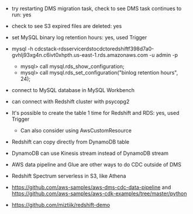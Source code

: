 * try restarting DMS migration task, check to see DMS task continues to run: yes
* check to see S3 expired files are deleted: yes
* set MySQL binary log retention hours: yes, used Trigger
* mysql -h cdcstack-rdsservicerdstocdctoredshiftf398d7a0-gvhlj93xg4n.c6ivt0xhpth.us-east-1.rds.amazonaws.com -u admin -p
    * mysql> call mysql.rds_show_configuration;
    * mysql> call mysql.rds_set_configuration("binlog retention hours", 24);
* connect to MySQL database in MySQL Workbench
* can connect with Redshift cluster with psycopg2
* It's possible to create the table 1 time for Redshift and RDS: yes, used Trigger
    * Can also consider using AwsCustomResource

* Redshift can copy directly from DynamoDB table
* DynamoDB can use Kinesis stream instead of DynamoDB stream
* AWS data pipeline and Glue are other ways to do CDC outside of DMS
* Redshift Spectrum serverless in S3, like Athena

* https://github.com/aws-samples/aws-dms-cdc-data-pipeline and https://github.com/aws-samples/aws-cdk-examples/tree/master/python
* https://github.com/miztiik/redshift-demo
